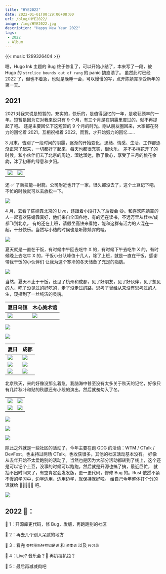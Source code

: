 ```yaml
---
title: "HYE2022"
date: 2022-01-01T00:29:06+08:00
url: /blog/HYE2022/
image: /img/HYE2022.jpg
description: "Happy New Year 2022"
tags:
 - 2022
 - Album
---
```


{{< music 1299326404 >}}

嗯，Hugo Ink 主题的 Bug 终于修复了，可以开始小结了，本来写了一段，被 Hugo 的 `strclice bounds out of rang` 的 panic 搞崩溃了。 
虽然此时已经 2022 了，但也不着急，也就是晚睡一会，可以慢慢的写，点开陈婧霏享受新年的第一天。

## 2021

2021 对我来说是短暂的，充实的，快乐的，是值得回忆的一年，是收获颇丰的一年。短暂是因为它对我来说只有 9 个月，有三个月是在阴霾里度过的，就不再提起了吧。
还是主要回忆下这短暂的 9 个月的时光。刚从朋友圈回来，大家都在努力的回忆着 2021，互相祝福着 2022，而我，才开始努力的回忆......

3 月末，告别了一段时间的阴霾，逐渐的开始变化，思绪、情感、生活、工作都逐渐正常了起来，一切都好了起来，每天也都很充实，很快乐。
差不多桃花开了的时候，和小伙伴们去了北京的周边，溜达溜达，散了散心，享受了三月的桃花余韵，沐了初春的绿意和夕阳。

|       |       |
| ----  | ----  |
| ![](/img/2021-summary/001.png)  | ![](/img/2021-summary/002.png) |

还 ✅ 了新技能--射箭。公司附近也开了一家，很久都没去了，这个土豆记下吧，不忙的时候就可以去放松一下。

![](/img/2021-summary/003.jpg)

4 月，去看了陈婧霏北京的 Live，还跟着小段打入了后援会 😄。和喜欢陈婧霏的人一起喜欢陈婧霏真好，他们来自全国各地，有的还在读书，不远万里从桂林/成都飞到北京。
有的还在上班，请假坐高铁来看她，能和这群有活力的人混在一起，十分快乐。当然写小结的时候也是听陈婧霏的哇。

![](/img/2021-summary/004.jpg)

夏天就是一直在干饭，有时候中午回去吃牛 X 的，有时候下午去吃牛 X 的，有时候晚上去吃牛 X 的，干饭小分队峰值十几人，除了上班，就是一直在干饭，感谢带我干饭的小伙伴们
让我为这个寒冷的冬天储备了充足的脂肪。

![](/img/2021-summary/005.jpg) 

当然，夏天不止于干饭，还见了杭州和成都，见了好朋友，见了好伙伴，见了想见的人，吃了没见过的好吃的，走了没走过的路，思考了曾经从来没有思考过的人生，窥探到了一丝纯洁的灵魂。

|   夏日乌镇   |   木心美术馆    |
| ----  | ----  |
| ![](/img/2021-summary/012.png)  | ![](/img/2021-summary/013.png) |

![](/img/2021-summary/014.jpg)

![](/img/2021-summary/015.jpg)

|   夏日   |   成都    |
| ----  | ----  |
| ![](/img/2021-summary/006.jpg)  | ![](/img/2021-summary/007.jpg) |
| ![](/img/2021-summary/008.jpg)  | ![](/img/2021-summary/009.jpg) |
| ![](/img/2021-summary/010.jpg)  | ![](/img/2021-summary/011.jpg) |

北京秋天，来的好像没那么着急，我脑海中甚至没有太多关于秋天的记忆，好像只有几片秋叶和贴的秋膘还有小段的演出，然后就匆匆入了冬。

|       |       |
| ----  | ----  |
| ![](/img/2021-summary/016.jpg)  | ![](/img/2021-summary/017.jpg) |
| ![](/img/2021-summary/018.jpg)  | ![](/img/2021-summary/019.jpg) |

![](/img/2021-summary/020.jpg)

![](/img/2021-summary/021.jpg)

![](/img/2021-summary/022.jpg)

除此之外就是一些社区的活动了，今年主要在跑 GDG 的活动：WTM / CTalk / DevFest，也主持过两场 CTalk，也收获很多，其他的社区活动基本没有。
好像从去年开始不太爱跑别的活动了，当然也是因为大部分活动都转到了线上，这个还是可以记个土豆，没事的时候可以跑跑。然后就是开源也搞了搞，最近巨忙，
就抽不出时间来了，有空肯定会发发版，更一更代码，修修 Bug 的。Rust 依然不紧不慢的学习中，边学边用，边用边学，就保持就好啦。
给自己今年整体打个分的话就给 🌟🌟🌟🌟✨ 吧。

![](/img/github-wrapped.png)

## 2022 🥔：

🥔 1：开源库更代码，修 Bug，发版，再跑跑别的社区

🥔 2：再去几个别人呆腻的地方

🥔 3：看完 `查拉图斯特拉如是说` 和 `资本论` 以及 `传习录`

🥔 4：Live? 音乐会？🎸 再扒拉扒拉？

🥔 5：最后再减减肉吧